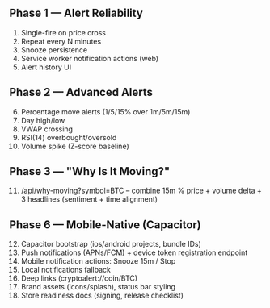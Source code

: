 ## Phase 1 — Alert Reliability
1) Single-fire on price cross
2) Repeat every N minutes
3) Snooze persistence
4) Service worker notification actions (web)
5) Alert history UI

## Phase 2 — Advanced Alerts
6) Percentage move alerts (1/5/15% over 1m/5m/15m)
7) Day high/low
8) VWAP crossing
9) RSI(14) overbought/oversold
10) Volume spike (Z-score baseline)

## Phase 3 — "Why Is It Moving?"
11) /api/why-moving?symbol=BTC – combine 15m % price + volume delta + 3 headlines (sentiment + time alignment)

## Phase 6 — Mobile-Native (Capacitor)
12) Capacitor bootstrap (ios/android projects, bundle IDs)
13) Push notifications (APNs/FCM) + device token registration endpoint
14) Mobile notification actions: Snooze 15m / Stop
15) Local notifications fallback
16) Deep links (cryptoalert://coin/BTC)
17) Brand assets (icons/splash), status bar styling
18) Store readiness docs (signing, release checklist)
